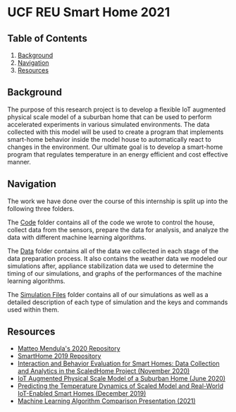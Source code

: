# UCF REU Smart Home 2021

## Table of Contents
1. [Background](#background)
2. [Navigation](#methodology)
4. [Resources](#resources)

## Background
The purpose of this research project is to develop a flexible IoT augmented physical
scale model of a suburban home that can be used to perform accelerated experiments
in various simulated environments. The data collected with this model will be used
to create a program that implements smart-home behavior inside the model house to
automatically react to changes in the environment. Our ultimate goal is to develop
a smart-home program that regulates temperature in an energy efficient and cost effective manner.

## Navigation
The work we have done over the course of this internship is split up into the following
three folders.

The [Code](https://github.com/nia-00/UCF_REU_SmartHome_2021/tree/main/Code)
folder contains all of the code we wrote to control the house, collect
data from the sensors, prepare the data for analysis, and analyze the data with
different machine learning algorithms.

The [Data](https://github.com/nia-00/UCF_REU_SmartHome_2021/tree/main/Data)
folder contains all of the data we collected in each stage of the data
preparation process. It also contains the weather data we modeled our simulations
after, appliance stabilization data we used to determine the timing of our
simulations, and graphs of the performances of the machine learning algorithms.

The [Simulation Files](https://github.com/nia-00/UCF_REU_SmartHome_2021/tree/main/Simulation%20Files)
folder contains all of our simulations as well as a detailed 
description of each type of simulation and the keys and commands used within them.

## Resources
* [Matteo Mendula's 2020 Repository](https://github.com/MatteoMendula/ScaledHome_Control_System)
* [SmartHome 2019 Repository](https://github.com/tjburns/not-a-SmartHome)
* [Interaction and Behavior Evaluation for Smart Homes: Data Collection and Analytics in the ScaledHome Project (November 2020)](https://iotreu.cs.ucf.edu/wp-content/uploads/2021/02/Mendula-2020-MSWiM.pdf)
* [IoT Augmented Physical Scale Model of a Suburban Home (June 2020)](http://iotreu.cs.ucf.edu/wp-content/uploads/2020/04/Burns-2020-ICC20.pdf)
* [Predicting the Temperature Dynamics of Scaled Model and Real-World IoT-Enabled Smart Homes (December 2019)](http://iotreu.cs.ucf.edu/wp-content/uploads/2019/12/Ling-2019-GLOBECOM.pdf)
* [Machine Learning Algorithm Comparison Presentation (2021)](https://docs.google.com/presentation/d/1H27z57upA4mjh_rb52Q8nDrQPLKvHkttoSWYv43GUWA/edit?usp=sharing)
